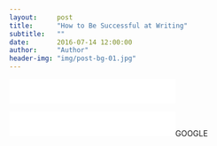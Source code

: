 ```yaml
---
layout:     post
title:      "How to Be Successful at Writing"
subtitle:   ""
date:       2016-07-14 12:00:00
author:     "Author"
header-img: "img/post-bg-01.jpg"
---
```

<EMBED style="FILTER: Xray" src=音乐地址 width=300 height=45 type=audio/mpeg loop="-1" volume="0"></EMBED>

<EMBED src=音乐地址 width=300 height=45 type=audio/mpeg loop="-1" autostart="false" volume="0">GOOGLE</EMBED> 
